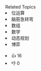 <div><div>Related Topics</div><div><li>位运算</li><li>脑筋急转弯</li><li>数组</li><li>数学</li><li>动态规划</li><li>博弈</li></div></div><br><div><li>👍 16</li><li>👎 0</li></div>